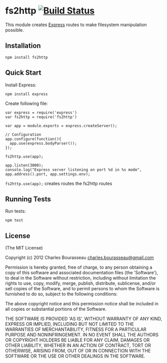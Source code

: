 fs2http [![Build Status](https://secure.travis-ci.org/cbou/fs2http.png)](http://travis-ci.org/cbou/fs2http)
==========

This module creates [Express] routes to make filesystem manipulation possible.


Installation
--------

    npm install fs2http

Quick Start
--------

Install Express:

    npm install express

Create following file:

    var express = require('express')
    var fs2http = require('fs2http')
    
    var app = module.exports = express.createServer();
    
    // Configuration
    app.configure(function(){
      app.use(express.bodyParser());
    });
    
    fs2http.use(app);
    
    app.listen(3000);
    console.log("Express server listening on port %d in %s mode", app.address().port, app.settings.env);


`fs2http.use(app);` creates routes the fs2http routes

Running Tests
--------

Run tests:

    npm test

License
--------

(The MIT License)

Copyright (c) 2012 Charles Bourasseau <charles.bourasseau@gmail.com>

Permission is hereby granted, free of charge, to any person obtaining a copy of this software and associated documentation files (the 'Software'), to deal in the Software without restriction, including without limitation the rights to use, copy, modify, merge, publish, distribute, sublicense, and/or sell copies of the Software, and to permit persons to whom the Software is furnished to do so, subject to the following conditions:

The above copyright notice and this permission notice shall be included in all copies or substantial portions of the Software.

THE SOFTWARE IS PROVIDED 'AS IS', WITHOUT WARRANTY OF ANY KIND, EXPRESS OR IMPLIED, INCLUDING BUT NOT LIMITED TO THE WARRANTIES OF MERCHANTABILITY, FITNESS FOR A PARTICULAR PURPOSE AND NONINFRINGEMENT. IN NO EVENT SHALL THE AUTHORS OR COPYRIGHT HOLDERS BE LIABLE FOR ANY CLAIM, DAMAGES OR OTHER LIABILITY, WHETHER IN AN ACTION OF CONTRACT, TORT OR OTHERWISE, ARISING FROM, OUT OF OR IN CONNECTION WITH THE SOFTWARE OR THE USE OR OTHER DEALINGS IN THE SOFTWARE.

[Express]: http://expressjs.com/